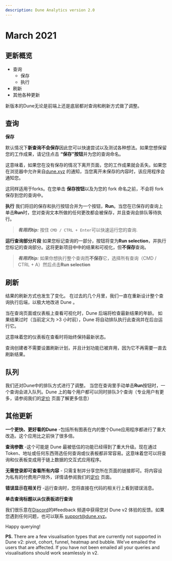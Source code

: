 ```yaml
---
description: Dune Analytics version 2.0
---
```


# March 2021

## 更新概览<a href="#overview-of-changes" id="overview-of-changes"></a>

* 查询
  * 保存
  * 执行
* 刷新
* 其他各种更新

新版本的Dune无论是前端上还是底层都对查询和刷新方式做了调整。


## 查询 <a href="#queries" id="queries"></a>

**保存**

默认情况下**新查询不会保存**因此您可以快速尝试以及测试各种想法。如果您想保留您的工作成果，请记住点击 **“保存”按钮**并为您的查询命名。

这意味着，如果您在没有保存的情况下离开页面，您的工作成果就会丢失。如果您在浏览器中允许来自[dune.xyz](http://dune.xyz/) 的通知，当您离开未保存的内容时，该应用程序会通知您。

这同样适用于forks。在您单击 **保存按钮**以及为您的 fork 命名之前，不会将 fork 保存到您的查询中。


**执行**
我们将旧的保存和执行按钮合并为一个按钮，**Run**。当您在已保存的查询上单击**Run**时，您对查询文本所做的任何更改都会被保存，并且查询会排队等待执行。


> _**有用的tip:**_ 按住 `CMD / CTRL + Enter`可以快速运行您的查询.

**运行查询部分片段**
如果您标记查询的一部分，按钮将变为**Run selection**，并执行您标记的查询部分。这将更新项目中中的结果和可视化，但**不保存**查询。



> _**有用的tip:**_ 如果你想执行整个查询而**不保存**它，选择所有查询（CMD / CTRL + A）然后点击**Run selection**

## 刷新 <a href="#refreshing" id="refreshing"></a>
结果的刷新方式也发生了变化。 在过去的几个月里，我们一直在重新设计整个查询执行后端，以极大地改进 Dune 。

当在查询页面或仪表板上查看可视化时，Dune 后端将检查最新结果的年龄。 如果结果过时（当前定义为 >3 小时前），Dune 将自动排队执行此查询并在后台运行它。

这意味着您的仪表板在查看时将始终保持最新状态。

查询创建者不需要设置刷新计划，并且计划功能已被弃用，因为它不再需要一直去刷新结果。

## 队列 <a href="#queues" id="queues"></a>

我们还对Dune中的排队方式进行了调整。 当您在查询里手动单击**Run**按钮时，一个查询会进入队列。Dune 上的每个用户都可以同时排队3个查询（专业用户有更多，请参阅我们的[定价](https://hackmd.io/YOP3YIgaRAejTPE190sOjw?view) 页面了解更多信息）

## 其他更新 <a href="#other-updates" id="other-updates"></a>

**一个更快、更好看的Dune** -包括所有图表在内的整个Dune应用程序都进行了重大改造。这个应用比之前快了很多倍。

**查询参数** -这个可能是 Dune 最被低估的功能已经得到了重大升级。现在通过Token、地址或任何东西筛选任何查询或仪表板都非常容易。这意味着您可以将查询和仪表板变成用于链上数据的交互式应用程序。


**无需登录即可查看所有内容** - 只需复制并分享您所在页面的链接即可。将内容设为私有的付费用户除外，详情请参阅我们的[定价](https://hackmd.io/YOP3YIgaRAejTPE190sOjw?view) 页面。

**错误显示在相关行** -运行查询时，您将直接在代码的相关行上看到错误消息。

**单击查询标题以从仪表板进行查询**

我们很乐意在[Discord](https://discord.com/invite/ErrzwBz)的#feedback 频道中获得您对 Dune v2 体验的反馈。如果您遇到任何问题，也可以联系 [support@dune.xyz](mailto:support@dune.xyz)。


Happy querying!

**PS.** There are a few visualisation types that are currently not supported in Dune v2: pivot, cohort, funnel, heatmap and bubble. We’ve emailed the users that are affected. If you have not been emailed all your queries and visualisations should work seamlessly in v2.
